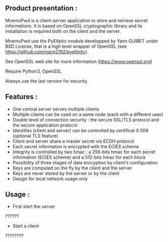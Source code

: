 Product presentation :
----------------------

MnemoPwd is a client-server application to store and retrieve secret informations.
It is based on OpenSSL cryptographic library and its installation is required both
on the client and the server.

MnemoPwd use the PyElliptic module developped by Yann GUIBET under BSD License,
that is a high level wrapper of OpenSSL (see https://github.com/yann2192/pyelliptic).

See OpenSSL web site for more information (https://www.openssl.org)

Require Python3, OpenSSL

Always use the last version for security.

Features :
----------

- One central server serves multiple clients
- Multiple clients can be used on a same node (each with a different user)
- Double level of connection security : the secure SSL/TLS protocol and the secure application protocol
- Identities (client and server) can be controlled by certificat X.509 (optional TLS feature)
- Client and server share a master secret via ECDH protocol
- Each secret information is encrypted with the ECIES scheme
- Integrity is controlled by two hmac : a 256-bits hmac for each secret
  information (ECIES scheme) and a 512-bits hmac for each block
- Possibility of three stages of data encryption by client's configuration
- Keys are computed on the fly by the client and the server
- Keys are never stored by the server or by the client
- Design for local network usage only

Usage :
-------

- First start the server

??????

- Start a client

????????
